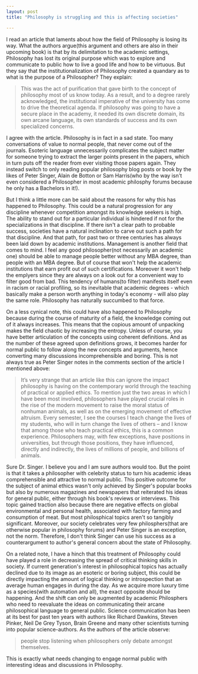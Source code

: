 ```yaml
---
layout: post
title: "Philosophy is struggling and this is affecting societies"

---
```


I read an article that laments about how the field of Philosophy is losing its way. What the authors argue(this argument and others are also in their upcoming book) is that by its delimitation to the academic settings, Philosophy has lost its original purpose which was to explore and communicate to public how to live a good life and how to be virtuous. But they say that the institutionalization of Philosophy created a quandary as to what is the purpose of a Philosopher? They explain:

>This was the act of purification that gave birth to the concept of philosophy most of us know today. As a result, and to a degree rarely acknowledged, the institutional imperative of the university has come to drive the theoretical agenda. If philosophy was going to have a secure place in the academy, it needed its own discrete domain, its own arcane language, its own standards of success and its own specialized concerns.

I agree with the article. Philosophy is in fact in a sad state. Too many conversations of value to normal people, that never come out of the journals. Esoteric language unnecessarily complicates the subject matter for someone trying to extract the larger points present in the papers, which in turn puts off the reader from ever visiting those papers again. They instead switch to only reading popular philosophy blog posts or book by the likes of Peter Singer, Alain de Botton or Sam Harris(who by the way isn't even considered a Philosopher in most academic philosphy forums because he only has a Bachelors in it!). 

But I think a little more can be said about the reasons for why this has happened to Philosophy. This could be a natural progression for any discipline whenever competition amongst its knowledge seekers is high. The ability to stand out for a particular individual is hindered if not for the specializations in that discipline. If there isn't a clear path to probable success, societies have a natural inclination to carve out such a path for that discipline. And that path, for past two or three centuries has always been laid down by academic institutions.  Management is another field that comes to mind. I feel any good philosopher(not necessarily an academic one) should be able to manage people better without any MBA degree, than people with an MBA degree. But of course that won't help the academic institutions that earn profit out of such certifications. Moreover it won't help the emplyers since they are always on a look out for a convenient way to filter good from bad. This tendency of humans(to filter) manifests itself even in racism or racial profiling, so its inevitable that academic degrees - which basically make a person worth anything in today's economy - will also play the same role. Philosophy has naturally succumbed to that force.  

On a less cynical note, this could have also happened to Philosophy because during the course of maturity of a field, the knowledge coming out of it always increases. This means that the copious amount of unpacking makes the field chaotic by increasing the entropy. Unless of course, you have better articulation of the concepts using coherent definitions. And as the number of these agreed upon definitions grows, it becomes harder for normal public to follow along the new concepts and arguments, hence converting many discussions incomprehensible and boring. This is not always true as Peter Singer notes in the comments section of the article I mentioned above:

>It’s very strange that an article like this can ignore the impact philosophy is having on the contemporary world through the teaching of practical or applied ethics. To mention just the two areas in which I have been most involved, philosophers have played crucial roles in the rise of the modern movement to raise the moral status of nonhuman animals, as well as on the emerging movement of effective altruism. Every semester, I see the courses I teach change the lives of my students, who will in turn change the lives of others – and I know that among those who teach practical ethics, this is a common experience. Philosophers may, with few exceptions, have positions in universities, but through those positions, they have influenced, directly and indirectly, the lives of millions of people, and billions of animals. 

Sure Dr. Singer. I believe you and I am sure authors would too. But the point is that it takes a philosopher with celebrity status to turn his academic ideas comprehensible and attractive to normal public. This positive outcome for the subject of animal ethics wasn't only achieved by Singer's popular books but also by numerous magazines and newspapers that reiterated his ideas for general public, either through his book's reviews or interviews. This topic gained traction also because there are negative effects on global environmental and personal health, associated with factory farming and consumption of meat. But most philosphical topics aren't so tangibly significant. Moreover, our society celebrates very few philosphers(that are otherwise popular in philosophy forums) and Peter Singer is an exception, not the norm. Therefore, I don't think Singer can use his success as a counterargument to author's general concern about the state of Philosophy.

On a related note, I have a hinch that this treatment of Philosophy could have played a role in decreasing the spread of critical thinking skills in society. If current generation's interest in philosophical topics has actually declined due to its image as an esoteric or boring subject, this could be directly impacting the amount of logical thinking or introspection that an average human engages in during the day. As we acquire more luxury time as a species(with automation and all), the exact opposite should be happening. And the shift can only be augmented by academic Philosphers who need to reevaluate the ideas on communicating their arcane philosophical language to general public. Science communication has been at its best for past ten years with authors like Richard Dawkins, Steven Pinker, Neil De Grey Tyson, Brain Greene and many other scientists turning into popular science-authors. As the authors of the article observe:

>people stop listening when philosophers only debate amongst themselves.

This is exactly what needs changing to engage normal public with interesting ideas and discussions in Philosophy. 



